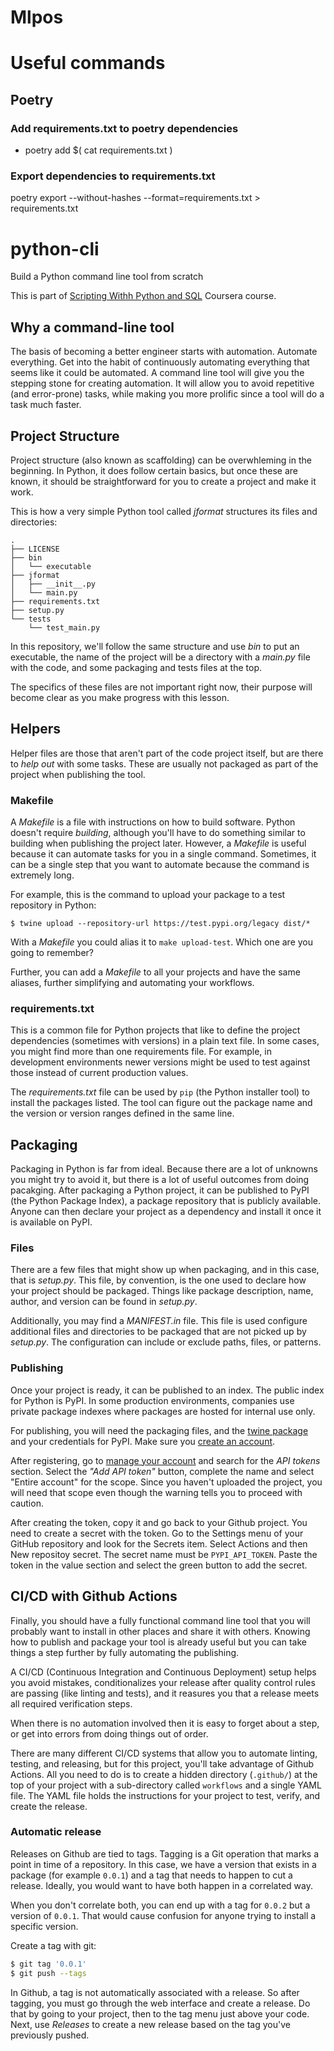 # Mlpos

# Useful commands

## Poetry
### Add requirements.txt to poetry dependencies
- poetry add $( cat requirements.txt )

### Export dependencies to requirements.txt
poetry export --without-hashes --format=requirements.txt > requirements.txt


# python-cli
Build a Python command line tool from scratch

This is part of [Scripting Withh Python and SQL](https://www.coursera.org/learn/scripting-with-python-sql-for-data-engineering-duke) Coursera course.

## Why a command-line tool

The basis of becoming a better engineer starts with automation. Automate everything. Get into the habit of continuously automating everything that seems like it could be automated. A command line tool will give you the stepping stone for creating automation. It will allow you to avoid repetitive (and error-prone) tasks, while making you more prolific since a tool will do a task much faster.

## Project Structure

Project structure (also known as scaffolding) can be overwhleming in the beginning. In Python, it does follow certain basics, but once these are known, it should be straightforward for you to create a project and make it work.

This is how a very simple Python tool called _jformat_ structures its files and directories:

```
.
├── LICENSE
├── bin
│   └── executable
├── jformat
│   ├── __init__.py
│   └── main.py
├── requirements.txt
├── setup.py
└── tests
    └── test_main.py

```

In this repository, we'll follow the same structure and use _bin_ to put an executable, the name of the project will be a directory with a _main.py_ file with the code, and some packaging and tests files at the top.

The specifics of these files are not important right now, their purpose will become clear as you make progress with this lesson.

## Helpers

Helper files are those that aren't part of the code project itself, but are there to _help out_ with some tasks. These are usually not packaged as part of the project when publishing the tool.

### Makefile

A _Makefile_ is a file with instructions on how to build software. Python doesn't require _building_, although you'll have to do something similar to building when publishing the project later. However, a _Makefile_ is useful because it can automate tasks for you in a single command. Sometimes, it can be a single step that you want to automate because the command is extremely long.

For example, this is the command to upload your package to a test repository in Python:

```
$ twine upload --repository-url https://test.pypi.org/legacy dist/*
```

With a _Makefile_ you could alias it to `make upload-test`. Which one are you going to remember?

Further, you can add a _Makefile_ to all your projects and have the same aliases, further simplifying and automating your workflows.

### requirements.txt

This is a common file for Python projects that like to define the project dependencies (sometimes with versions) in a plain text file. In some cases, you might find more than one requirements file. For example, in development environments newer versions might be used to test against those instead of current production values.

The _requirements.txt_ file can be used by `pip` (the Python installer tool) to install the packages listed. The tool can figure out the package name and the version or version ranges defined in the same line.

## Packaging

Packaging in Python is far from ideal. Because there are a lot of unknowns you might try to avoid it, but there is a lot of useful outcomes from doing pacakging. After packaging a Python project, it can be published to PyPI (the Python Package Index), a package repository that is publicly available. Anyone can then declare your project as a dependency and install it once it is available on PyPI.


### Files

There are a few files that might show up when packaging, and in this case, that is _setup.py_. This file, by convention, is the one used to declare how your project should be packaged. Things like package description, name, author, and version can be found in _setup.py_.

Additionally, you may find a _MANIFEST.in_ file. This file is used configure additional files and directories to be packaged that are not picked up by _setup.py_. The configuration can include or exclude paths, files, or patterns.

### Publishing

Once your project is ready, it can be published to an index. The public index for Python is PyPI. In some production environments, companies use private package indexes where packages are hosted for internal use only.

For publishing, you will need the packaging files, and the [twine package](https://twine.readthedocs.io/en/stable/) and your credentials for PyPI. Make sure you [create an account](https://pypi.org/account/register/).

After registering, go to [manage your account](https://pypi.org/manage/account/) and search for the _API tokens_ section. Select the _"Add API token"_ button, complete the name and select "Entire account" for the scope. Since you haven't uploaded the project, you will need that scope even though the warning tells you to proceed with caution.

After creating the token, copy it and go back to your Github project. You need to create a secret with the token. Go to the Settings menu of your GitHub repository and look for the Secrets item. Select Actions and then New repositoy secret. The secret name must be `PYPI_API_TOKEN`. Paste the token in the value section and select the green button to add the secret.

## CI/CD with Github Actions

Finally, you should have a fully functional command line tool that you will probably want to install in other places and share it with others. Knowing how to publish and package your tool is already useful but you can take things a step further by fully automating the publishing.

A CI/CD (Continuous Integration and Continuous Deployment) setup helps you avoid mistakes, conditionalizes your release after quality control rules are passing (like linting and tests), and it reasures you that a release meets all required verification steps.

When there is no automation involved then it is easy to forget about a step, or get into errors from doing things out of order.

There are many different CI/CD systems that allow you to automate linting, testing, and releasing, but for this project, you'll take advantage of Github Actions. All you need to do is to create a hidden directory (`.github/`) at the top of your project with a sub-directory called `workflows` and a single YAML file. The YAML file holds the instructions for your project to test, verify, and create the release.

### Automatic release

Releases on Github are tied to tags. Tagging is a Git operation that marks a point in time of a repository. In this case, we have a version that exists in a package (for example `0.0.1`) and a tag that needs to happen to cut a release. Ideally, you would want to have both happen in a correlated way.

When you don't correlate both, you can end up with a tag for `0.0.2` but a version of `0.0.1`. That would cause confusion for anyone trying to install a specific version.

Create a tag with git:

```bash
$ git tag '0.0.1'
$ git push --tags
```

In Github, a tag is not automatically associated with a release. So after tagging, you must go through the web interface and create a release. Do that by going to your project, then to the tag menu just above your code. Next, use _Releases_ to create a new release based on the tag you've previously pushed.


